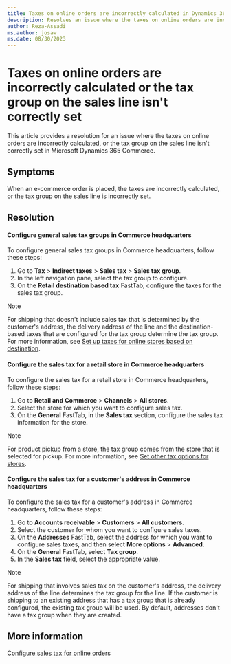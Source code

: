```yaml
---
title: Taxes on online orders are incorrectly calculated in Dynamics 365 Commerce
description: Resolves an issue where the taxes on online orders are incorrectly calculated, or the tax group on the sales line isn't correctly set in Microsoft Dynamics 365 Commerce.
author: Reza-Assadi
ms.author: josaw
ms.date: 08/30/2023
---
```

# Taxes on online orders are incorrectly calculated or the tax group on the sales line isn't correctly set

This article provides a resolution for an issue where the taxes on online orders are incorrectly calculated, or the tax group on the sales line isn't correctly set in Microsoft Dynamics 365 Commerce.

## Symptoms

When an e-commerce order is placed, the taxes are incorrectly calculated, or the tax group on the sales line is incorrectly set.

## Resolution

#### Configure general sales tax groups in Commerce headquarters

To configure general sales tax groups in Commerce headquarters, follow these steps:

1. Go to **Tax** > **Indirect taxes** > **Sales tax** > **Sales tax group**.
1. In the left navigation pane, select the tax group to configure.
1. On the **Retail destination based tax** FastTab, configure the taxes for the sales tax group.

> [!NOTE]
> For shipping that doesn't include sales tax that is determined by the customer's address, the delivery address of the line and the destination-based taxes that are configured for the tax group determine the tax group. For more information, see [Set up taxes for online stores based on destination](/dynamicsax-2012/appuser-itpro/set-up-taxes-for-online-stores-based-on-destination).

#### Configure the sales tax for a retail store in Commerce headquarters

To configure the sales tax for a retail store in Commerce headquarters, follow these steps:

1. Go to **Retail and Commerce** > **Channels** > **All stores**.
1. Select the store for which you want to configure sales tax.
1. On the **General** FastTab, in the **Sales tax** section, configure the sales tax information for the store.

> [!NOTE]
> For product pickup from a store, the tax group comes from the store that is selected for pickup. For more information, see [Set other tax options for stores](/dynamicsax-2012/appuser-itpro/set-other-tax-options-for-stores).

#### Configure the sales tax for a customer's address in Commerce headquarters

To configure the sales tax for a customer's address in Commerce headquarters, follow these steps:

1. Go to **Accounts receivable** > **Customers** > **All customers**.
1. Select the customer for whom you want to configure sales taxes.
1. On the **Addresses** FastTab, select the address for which you want to configure sales taxes, and then select **More options** > **Advanced**.
1. On the **General** FastTab, select **Tax group**.
1. In the **Sales tax** field, select the appropriate value.

> [!NOTE]
> For shipping that involves sales tax on the customer's address, the delivery address of the line determines the tax group for the line. If the customer is shipping to an existing address that has a tax group that is already configured, the existing tax group will be used. By default, addresses don't have a tax group when they are created.

## More information

[Configure sales tax for online orders](/dynamics365/commerce/sales-tax-config)
